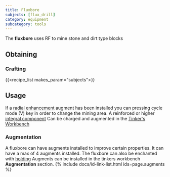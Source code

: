 ```yaml
---
title: Fluxbore
subjects: [flux_drill]
category: equipment
subcategory: tools
---
```


The **fluxbore** uses RF to mine stone and dirt type blocks

Obtaining
---------

### Crafting
{{<recipe_list makes_param="subjects">}}

Usage
-----

If a [radial enhancement](../../foundation/radial-enhancement/) augment has been installed you can pressing cycle mode (V) key in order to change the mining area. 
A reinforced or higher [integral component](../../foundation/integral-components/)
Can be charged and augmented in the [Tinker's Workbench](../../foundation/tinkers-workbench)

### Augmentation
A fluxbore can have augments installed to improve certain properties.
It can have a max of 4 augments installed.
The fluxbore can also be enchanted with [holding](../../cofh-core/holding)
Augments can be installed in the tinkers workbench **Augmentation** section. 
{% include docs/id-link-list.html ids=page.augments %}